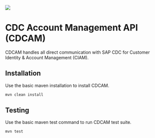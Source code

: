 ![](https://github.com/thermofisher/TCM-cdc-account-management/workflows/tests/badge.svg)


# CDC Account Management API (CDCAM)

CDCAM handles all direct communication with SAP CDC for Customer Identity & Account Management (CIAM).

## Installation

Use the basic maven installation to install CDCAM.

```bash
mvn clean install
```

## Testing

Use the basic maven test command to run CDCAM test suite.

```bash
mvn test
```

